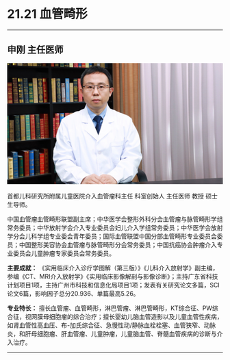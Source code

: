 # 21.21 血管畸形

---

## 申刚 主任医师

![1684334272214](image/c21_021/1684334272214.png)

首都儿科研究所附属儿童医院介入血管瘤科主任 科室创始人 主任医师 教授 硕士生导师。

中国血管瘤血管畸形联盟副主席；中华医学会整形外科分会血管瘤与脉管畸形学组常务委员；中华放射学会介入专业委员会妇儿介入学组常务委员；中华医学会放射学分会儿科学组专业委会青年委员；国际血管联盟中国分部血管畸形专业委员会委员；中国整形美容协会血管瘤与脉管畸形分会常务委员；中国抗癌协会肿瘤介入专业委员会儿童肿瘤专家委员会常务委员。


**主要成就：** 《实用临床介入诊疗学图解（第三版）》《儿科介入放射学》副主编，参编《CT、MRI介入放射学》《实用临床影像解剖与影像诊断》；主持广东省科技计划项目1项，主持广州市科技和信息化局项目1项；发表有关研究论文多篇，SCI论文6篇，影响因子总分20.936、单篇最高5.26。


**专业特长：** 擅长血管瘤、血管畸形，淋巴管瘤、淋巴管畸形，KT综合征、PW综合征，视网膜母细胞瘤的综合治疗；擅长婴幼儿脑血管造影以及儿童血管性疾病，如肾血管性高血压、布-加氏综合征、急慢性动/静脉血栓栓塞、血管狭窄、动脉炎，和肝母细胞瘤、肝血管瘤、儿童肿瘤，儿童脑血管、脊髓血管疾病的诊断与介入治疗。

---
